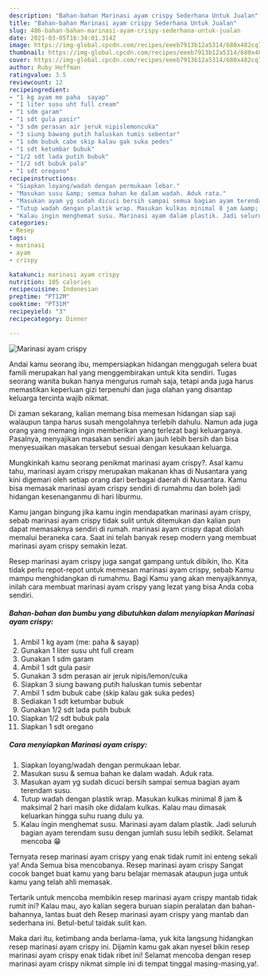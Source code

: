 ```yaml
---
description: "Bahan-bahan Marinasi ayam crispy Sederhana Untuk Jualan"
title: "Bahan-bahan Marinasi ayam crispy Sederhana Untuk Jualan"
slug: 486-bahan-bahan-marinasi-ayam-crispy-sederhana-untuk-jualan
date: 2021-03-05T16:34:01.314Z
image: https://img-global.cpcdn.com/recipes/eeeb7913b12a5314/680x482cq70/marinasi-ayam-crispy-foto-resep-utama.jpg
thumbnail: https://img-global.cpcdn.com/recipes/eeeb7913b12a5314/680x482cq70/marinasi-ayam-crispy-foto-resep-utama.jpg
cover: https://img-global.cpcdn.com/recipes/eeeb7913b12a5314/680x482cq70/marinasi-ayam-crispy-foto-resep-utama.jpg
author: Ruby Hoffman
ratingvalue: 3.5
reviewcount: 12
recipeingredient:
- "1 kg ayam me paha  sayap"
- "1 liter susu uht full cream"
- "1 sdm garam"
- "1 sdt gula pasir"
- "3 sdm perasan air jeruk nipislemoncuka"
- "3 siung bawang putih haluskan tumis sebentar"
- "1 sdm bubuk cabe skip kalau gak suka pedes"
- "1 sdt ketumbar bubuk"
- "1/2 sdt lada putih bubuk"
- "1/2 sdt bubuk pala"
- "1 sdt oregano"
recipeinstructions:
- "Siapkan loyang/wadah dengan permukaan lebar."
- "Masukan susu &amp; semua bahan ke dalam wadah. Aduk rata."
- "Masukan ayam yg sudah dicuci bersih sampai semua bagian ayam terendam susu."
- "Tutup wadah dengan plastik wrap. Masukan kulkas minimal 8 jam &amp; maksimal 2 hari masih oke didalam kulkas. Kalau mau dimasak keluarkan hingga suhu ruang dulu ya."
- "Kalau ingin menghemat susu. Marinasi ayam dalam plastik. Jadi seluruh bagian ayam terendam susu dengan jumlah susu lebih sedikit. Selamat mencoba 😁"
categories:
- Resep
tags:
- marinasi
- ayam
- crispy

katakunci: marinasi ayam crispy 
nutrition: 105 calories
recipecuisine: Indonesian
preptime: "PT12M"
cooktime: "PT31M"
recipeyield: "3"
recipecategory: Dinner

---
```



![Marinasi ayam crispy](https://img-global.cpcdn.com/recipes/eeeb7913b12a5314/680x482cq70/marinasi-ayam-crispy-foto-resep-utama.jpg)

Andai kamu seorang ibu, mempersiapkan hidangan menggugah selera buat famili merupakan hal yang menggembirakan untuk kita sendiri. Tugas seorang  wanita bukan hanya mengurus rumah saja, tetapi anda juga harus memastikan keperluan gizi terpenuhi dan juga olahan yang disantap keluarga tercinta wajib nikmat.

Di zaman  sekarang, kalian memang bisa memesan hidangan siap saji walaupun tanpa harus susah mengolahnya terlebih dahulu. Namun ada juga orang yang memang ingin memberikan yang terlezat bagi keluarganya. Pasalnya, menyajikan masakan sendiri akan jauh lebih bersih dan bisa menyesuaikan masakan tersebut sesuai dengan kesukaan keluarga. 



Mungkinkah kamu seorang penikmat marinasi ayam crispy?. Asal kamu tahu, marinasi ayam crispy merupakan makanan khas di Nusantara yang kini digemari oleh setiap orang dari berbagai daerah di Nusantara. Kamu bisa memasak marinasi ayam crispy sendiri di rumahmu dan boleh jadi hidangan kesenanganmu di hari liburmu.

Kamu jangan bingung jika kamu ingin mendapatkan marinasi ayam crispy, sebab marinasi ayam crispy tidak sulit untuk ditemukan dan kalian pun dapat memasaknya sendiri di rumah. marinasi ayam crispy dapat diolah memalui beraneka cara. Saat ini telah banyak resep modern yang membuat marinasi ayam crispy semakin lezat.

Resep marinasi ayam crispy juga sangat gampang untuk dibikin, lho. Kita tidak perlu repot-repot untuk memesan marinasi ayam crispy, sebab Kamu mampu menghidangkan di rumahmu. Bagi Kamu yang akan menyajikannya, inilah cara membuat marinasi ayam crispy yang lezat yang bisa Anda coba sendiri.

<!--inarticleads1-->

##### Bahan-bahan dan bumbu yang dibutuhkan dalam menyiapkan Marinasi ayam crispy:

1. Ambil 1 kg ayam (me: paha &amp; sayap)
1. Gunakan 1 liter susu uht full cream
1. Gunakan 1 sdm garam
1. Ambil 1 sdt gula pasir
1. Gunakan 3 sdm perasan air jeruk nipis/lemon/cuka
1. Siapkan 3 siung bawang putih haluskan tumis sebentar
1. Ambil 1 sdm bubuk cabe (skip kalau gak suka pedes)
1. Sediakan 1 sdt ketumbar bubuk
1. Gunakan 1/2 sdt lada putih bubuk
1. Siapkan 1/2 sdt bubuk pala
1. Siapkan 1 sdt oregano




<!--inarticleads2-->

##### Cara menyiapkan Marinasi ayam crispy:

1. Siapkan loyang/wadah dengan permukaan lebar.
1. Masukan susu &amp; semua bahan ke dalam wadah. Aduk rata.
1. Masukan ayam yg sudah dicuci bersih sampai semua bagian ayam terendam susu.
1. Tutup wadah dengan plastik wrap. Masukan kulkas minimal 8 jam &amp; maksimal 2 hari masih oke didalam kulkas. Kalau mau dimasak keluarkan hingga suhu ruang dulu ya.
1. Kalau ingin menghemat susu. Marinasi ayam dalam plastik. Jadi seluruh bagian ayam terendam susu dengan jumlah susu lebih sedikit. Selamat mencoba 😁




Ternyata resep marinasi ayam crispy yang enak tidak rumit ini enteng sekali ya! Anda Semua bisa mencobanya. Resep marinasi ayam crispy Sangat cocok banget buat kamu yang baru belajar memasak ataupun juga untuk kamu yang telah ahli memasak.

Tertarik untuk mencoba membikin resep marinasi ayam crispy mantab tidak rumit ini? Kalau mau, ayo kalian segera buruan siapin peralatan dan bahan-bahannya, lantas buat deh Resep marinasi ayam crispy yang mantab dan sederhana ini. Betul-betul taidak sulit kan. 

Maka dari itu, ketimbang anda berlama-lama, yuk kita langsung hidangkan resep marinasi ayam crispy ini. Dijamin kamu gak akan nyesel bikin resep marinasi ayam crispy enak tidak ribet ini! Selamat mencoba dengan resep marinasi ayam crispy nikmat simple ini di tempat tinggal masing-masing,ya!.

